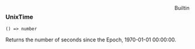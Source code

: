 <div style="float:right"><span class="builtin">Builtin</span></div>

### UnixTime

``` suneido
() => number
```

Returns the number of seconds since the Epoch, 1970-01-01 00:00:00.